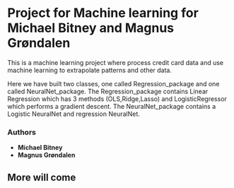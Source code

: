 # Project for Machine learning for Michael Bitney and Magnus Grøndalen
This is a machine learning project where process credit card data and use machine learning to extrapolate patterns and other data.

Here we have built two classes, one called Regression_package and one called NeuralNet_package.
The Regression_package contains Linear Regression which has 3 methods (OLS,Ridge,Lasso) and LogisticRegressor which performs a gradient descent.
The NeuralNet_package contains a Logistic NeuralNet and regression NeuralNet.




### Authors

* **Michael Bitney**
* **Magnus Grøndalen**

## More will come
